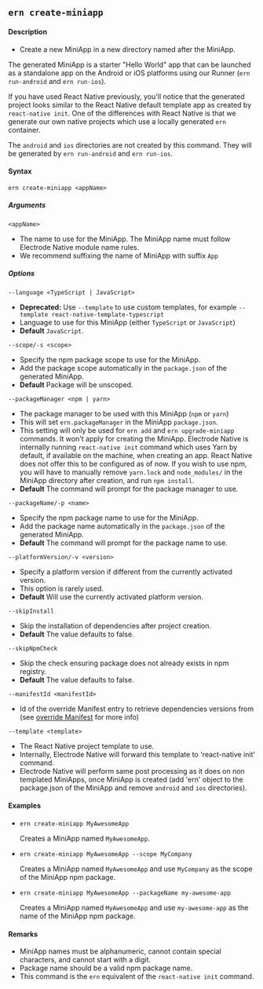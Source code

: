 ## `ern create-miniapp`

#### Description

- Create a new MiniApp in a new directory named after the MiniApp.

The generated MiniApp is a starter "Hello World" app that can be launched as a standalone app on the Android or iOS platforms using our Runner (`ern run-android` and `ern run-ios`).

If you have used React Native previously, you'll notice that the generated project looks similar to the React Native default template app as created by `react-native init`. One of the differences with React Native is that we generate our own native projects which use a locally generated `ern` container.

The `android` and `ios` directories are not created by this command. They will be generated by `ern run-android` and `ern run-ios`.

#### Syntax

`ern create-miniapp <appName>`

##### Arguments

`<appName>`

- The name to use for the MiniApp. The MiniApp name must follow Electrode Native module name rules.
- We recommend suffixing the name of MiniApp with suffix `App`

##### Options

`--language <TypeScript | JavaScript>`

- **Deprecated:** Use `--template` to use custom templates, for example
  `--template react-native-template-typescript`
- Language to use for this MiniApp (either `TypeScript` or `JavaScript`)
- **Default** `JavaScript`.

`--scope/-s <scope>`

- Specify the npm package scope to use for the MiniApp.
- Add the package scope automatically in the `package.json` of the generated MiniApp.
- **Default** Package will be unscoped.

`--packageManager <npm | yarn>`

- The package manager to be used with this MiniApp (`npm` or `yarn`)
- This will set `ern.packageManager` in the MiniApp `package.json`.
- This setting will only be used for `ern add` and `ern upgrade-miniapp` commands. It won't apply for creating the MiniApp. Electrode Native is internally running `react-native init` command which uses Yarn by default, if available on the machine, when creating an app. React Native does not offer this to be configured as of now. If you wish to use npm, you will have to manually remove `yarn.lock` and `node_modules/` in the MiniApp directory after creation, and run `npm install`.
- **Default** The command will prompt for the package manager to use.

`--packageName/-p <name>`

- Specify the npm package name to use for the MiniApp.
- Add the package name automatically in the `package.json` of the generated MiniApp.
- **Default** The command will prompt for the package name to use.

`--platformVersion/-v <version>`

- Specify a platform version if different from the currently activated version.
- This option is rarely used.
- **Default** Will use the currently activated platform version.

`--skipInstall`

- Skip the installation of dependencies after project creation.
- **Default** The value defaults to false.

`--skipNpmCheck`

- Skip the check ensuring package does not already exists in npm registry.
- **Default** The value defaults to false.

`--manifestId <manifestId>`

- Id of the override Manifest entry to retrieve dependencies versions from (see [override Manifest][1] for more info)

`--template <template>`

- The React Native project template to use.
- Internally, Electrode Native will forward this template to 'react-native init' command.
- Electrode Native will perform same post processing as it does on non templated MiniApps, once MiniApp is created (add 'ern' object to the package.json of the MiniApp and remove `android` and `ios` directories).

#### Examples

- `ern create-miniapp MyAwesomeApp`

  Creates a MiniApp named `MyAwesomeApp`.

- `ern create-miniapp MyAwesomeApp --scope MyCompany`

  Creates a MiniApp named `MyAwesomeApp` and use `MyCompany` as the scope of the MiniApp npm package.

- `ern create-miniapp MyAwesomeApp --packageName my-awesome-app`

  Creates a MiniApp named `MyAwesomeApp` and use `my-awesome-app` as the name of the MiniApp npm package.

#### Remarks

- MiniApp names must be alphanumeric, cannot contain special characters, and cannot start with a digit.
- Package name should be a valid npm package name.
- This command is the `ern` equivalent of the `react-native init` command.

[1]: ../platform-parts/manifest/override.md
